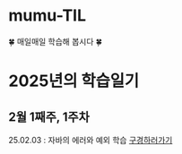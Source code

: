 # mumu-TIL
🍀 매일매일 학습해 봅시다 🍀

# 2025년의 학습일기

## 2월 1째주, 1주차
25.02.03 : 자바의 에러와 예외 학습 [구경하러가기](https://www.naver.com/)
